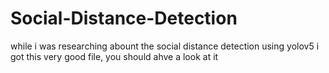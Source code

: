 # Social-Distance-Detection
while i was researching abount the social distance detection using yolov5 i got this very good file, you should ahve a look at it 
